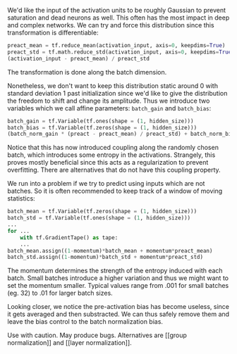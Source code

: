We'd like the input of the activation units to be roughly Gaussian to prevent saturation and dead neurons as well. This often has the most impact in deep and complex networks.
We can try and force this distribution since this transformation is differentiable:
```python
preact_mean = tf.reduce_mean(activation_input, axis=0, keepdims=True)
preact_std = tf.math.reduce_std(activation_input, axis=0, keepdims=True)
(activation_input - preact_mean) / preact_std
```
The transformation is done along the batch dimension.

Nonetheless, we don't want to keep this distribution static around 0 with standard deviation 1 past initialization since we'd like to give the distribution the freedom to shift and change its amplitude. Thus we introduce two variables which we call affine parameters:  `batch_gain` and `batch_bias`:
```python
batch_gain = tf.Variable(tf.ones(shape = (1, hidden_size)))
batch_bias = tf.Variable(tf.zeros(shape = (1, hidden_size)))
(batch_norm_gain * (preact - preact_mean) / preact_std) + batch_norm_bias
```

Notice that this has now introduced coupling along the randomly chosen batch, which introduces some entropy in the activations. Strangely, this proves mostly beneficial since this acts as a regularization to prevent overfitting. There are alternatives that do not have this coupling property. 

We run into a problem if we try to predict using inputs which are not batches. So it is often recommended to keep track of a window of moving statistics:
```python
batch_mean = tf.Variable(tf.zeros(shape = (1, hidden_size)))
batch_std = tf.Variable(tf.ones(shape = (1, hidden_size)))
...
for ...
	with tf.GradientTape() as tape:
	...
batch_mean.assign((1-momentum)*batch_mean + momentum*preact_mean)
batch_std.assign((1-momentum)*batch_std + momentum*preact_std)
```

The momentum determines the strength of the entropy induced with each batch. Small batches introduce a higher variation and thus we might want to set the momentum smaller. Typical values range from .001 for small batches (eg. 32) to .01 for larger batch sizes.

Looking closer, we notice the pre-activation bias has become useless, since it gets averaged and then substracted. We can thus safely remove them and leave the bias control to the batch normalization bias. 

Use with caution. May produce bugs. Alternatives are [[group normalization]] and [[layer normalization]].